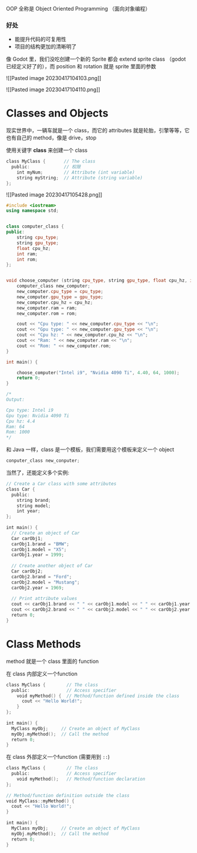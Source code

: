 OOP 全称是 Object Oriented Programming （面向对象编程）

### 好处

- 能提升代码的可复用性
- 项目的结构更加的清晰明了

像 Godot 里，我们没吃创建一个新的 Sprite 都会 extend sprite class （godot 已经定义好了的），而 position 和 rotation 就是 sprite 里面的参数

![[Pasted image 20230417104103.png]]

![[Pasted image 20230417104110.png]]

# Classes and Objects

现实世界中，一辆车就是一个 class，而它的 attributes 就是轮胎，引擎等等，它也有自己的 method，像是 drive，stop

使用关键字 **class** 来创建一个 class

```c++
class MyClass {       // The class  
  public:             // 权限
    int myNum;        // Attribute (int variable)  
    string myString;  // Attribute (string variable)  
};
```

![[Pasted image 20230417105428.png]]

```cpp
#include <iostream>
using namespace std;


class computer_class {
public:
    string cpu_type;
    string gpu_type;
    float cpu_hz;
    int ram;
    int rom;
};


void choose_computer (string cpu_type, string gpu_type, float cpu_hz, int ram, int rom) {
    computer_class new_computer;
    new_computer.cpu_type = cpu_type;
    new_computer.gpu_type = gpu_type;
    new_computer.cpu_hz = cpu_hz;
    new_computer.ram = ram;
    new_computer.rom = rom;

    cout << "Cpu type: " << new_computer.cpu_type << "\n";
    cout << "Gpu type: " << new_computer.gpu_type << "\n";
    cout << "Cpu hz: " << new_computer.cpu_hz << "\n";
    cout << "Ram: " << new_computer.ram << "\n";
    cout << "Rom: " << new_computer.rom;
}

int main() {

    choose_computer("Intel i9", "Nvidia 4090 Ti", 4.40, 64, 1000);
    return 0;
}

/*
Output: 

Cpu type: Intel i9
Gpu type: Nvidia 4090 Ti
Cpu hz: 4.4
Ram: 64
Rom: 1000
*/
```

和 Java 一样，class 是一个模板，我们需要用这个模板来定义一个 object

```cpp
conputer_class new_conputer;
```

当然了，还能定义多个实例:

```c++
// Create a Car class with some attributes  
class Car {  
  public:  
    string brand;     
    string model;  
    int year;  
};  
  
int main() {  
  // Create an object of Car  
  Car carObj1;  
  carObj1.brand = "BMW";  
  carObj1.model = "X5";  
  carObj1.year = 1999;  
  
  // Create another object of Car  
  Car carObj2;  
  carObj2.brand = "Ford";  
  carObj2.model = "Mustang";  
  carObj2.year = 1969;  
  
  // Print attribute values  
  cout << carObj1.brand << " " << carObj1.model << " " << carObj1.year << "\n";  
  cout << carObj2.brand << " " << carObj2.model << " " << carObj2.year << "\n";  
  return 0;  
}
```

# Class Methods

method 就是一个 class 里面的 function

在 class 内部定义一个function
```c++
class MyClass {        // The class  
  public:              // Access specifier  
    void myMethod() {  // Method/function defined inside the class  
      cout << "Hello World!";  
    }  
};  
  
int main() {  
  MyClass myObj;     // Create an object of MyClass  
  myObj.myMethod();  // Call the method  
  return 0;  
}
```

在 class 外部定义一个function (需要用到 `::`)
```c++
class MyClass {        // The class  
  public:              // Access specifier  
    void myMethod();   // Method/function declaration  
};  
  
// Method/function definition outside the class  
void MyClass::myMethod() {  
  cout << "Hello World!";  
}  
  
int main() {  
  MyClass myObj;     // Create an object of MyClass  
  myObj.myMethod();  // Call the method  
  return 0;  
}
```


